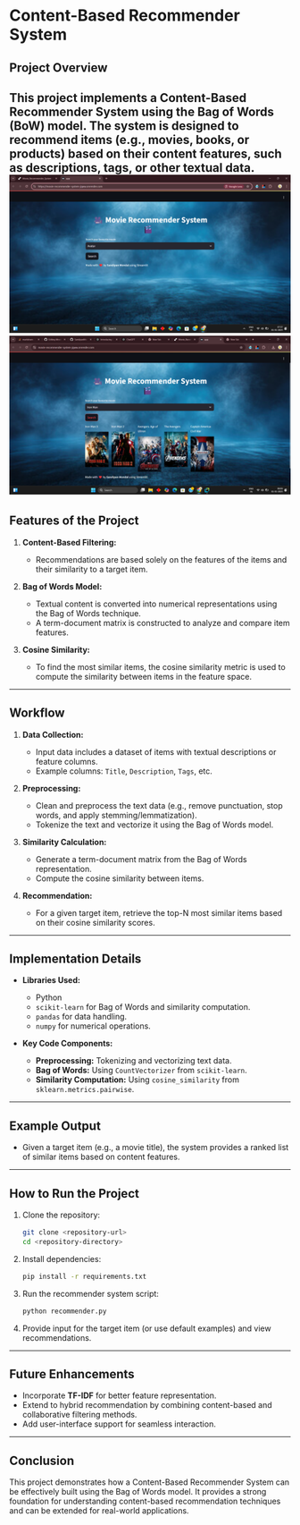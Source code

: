 # Content-Based Recommender System

## Project Overview
This project implements a **Content-Based Recommender System** using the **Bag of Words (BoW)** model. The system is designed to recommend items (e.g., movies, books, or products) based on their content features, such as descriptions, tags, or other textual data.
![Homepage](./Screenshot%20(22).png)
![Homepage](./Screenshot%20(46).png)
---

## Features of the Project
1. **Content-Based Filtering:**
   - Recommendations are based solely on the features of the items and their similarity to a target item.

2. **Bag of Words Model:**
   - Textual content is converted into numerical representations using the Bag of Words technique.
   - A term-document matrix is constructed to analyze and compare item features.

3. **Cosine Similarity:**
   - To find the most similar items, the cosine similarity metric is used to compute the similarity between items in the feature space.

---

## Workflow
1. **Data Collection:**
   - Input data includes a dataset of items with textual descriptions or feature columns.
   - Example columns: `Title`, `Description`, `Tags`, etc.

2. **Preprocessing:**
   - Clean and preprocess the text data (e.g., remove punctuation, stop words, and apply stemming/lemmatization).
   - Tokenize the text and vectorize it using the Bag of Words model.

3. **Similarity Calculation:**
   - Generate a term-document matrix from the Bag of Words representation.
   - Compute the cosine similarity between items.

4. **Recommendation:**
   - For a given target item, retrieve the top-N most similar items based on their cosine similarity scores.

---

## Implementation Details
- **Libraries Used:**
  - Python
  - `scikit-learn` for Bag of Words and similarity computation.
  - `pandas` for data handling.
  - `numpy` for numerical operations.

- **Key Code Components:**
  - **Preprocessing:** Tokenizing and vectorizing text data.
  - **Bag of Words:** Using `CountVectorizer` from `scikit-learn`.
  - **Similarity Computation:** Using `cosine_similarity` from `sklearn.metrics.pairwise`.
  
---

## Example Output
- Given a target item (e.g., a movie title), the system provides a ranked list of similar items based on content features.

---

## How to Run the Project
1. Clone the repository:
   ```bash
   git clone <repository-url>
   cd <repository-directory>
   ```

2. Install dependencies:
   ```bash
   pip install -r requirements.txt
   ```

3. Run the recommender system script:
   ```bash
   python recommender.py
   ```

4. Provide input for the target item (or use default examples) and view recommendations.

---

## Future Enhancements
- Incorporate **TF-IDF** for better feature representation.
- Extend to hybrid recommendation by combining content-based and collaborative filtering methods.
- Add user-interface support for seamless interaction.

---

## Conclusion
This project demonstrates how a Content-Based Recommender System can be effectively built using the Bag of Words model. It provides a strong foundation for understanding content-based recommendation techniques and can be extended for real-world applications.

